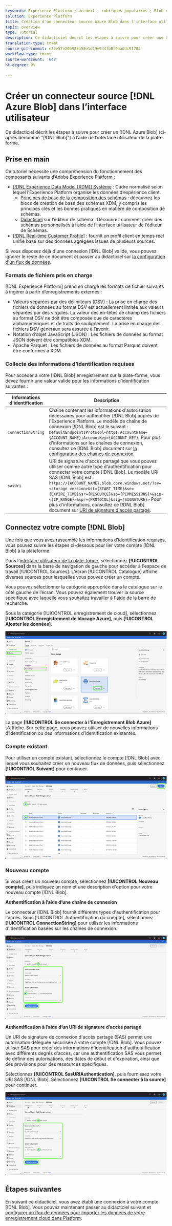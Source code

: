 ```yaml
---
keywords: Experience Platform ; accueil ; rubriques populaires ; Blob Azure ; Blob azure ; Connecteur blob Azure
solution: Experience Platform
title: Création d'un connecteur source Azure Blob dans l'interface utilisateur
topic: overview
type: Tutorial
description: Ce didacticiel décrit les étapes à suivre pour créer une blob Azure (ci-après appelée "blob") à l'aide de l'interface utilisateur de la plate-forme.
translation-type: tm+mt
source-git-commit: e22e57e20b985b50e1d29e944fb8f04addc91703
workflow-type: tm+mt
source-wordcount: '649'
ht-degree: 9%

---
```



# Créer un connecteur source [!DNL Azure Blob] dans l’interface utilisateur

Ce didacticiel décrit les étapes à suivre pour créer un [!DNL Azure Blob] (ci-après dénommé &quot;[!DNL Blob]&quot;) à l’aide de l’interface utilisateur de la plate-forme.

## Prise en main

Ce tutoriel nécessite une compréhension du fonctionnement des composants suivants d’Adobe Experience Platform :

- [[!DNL Experience Data Model (XDM)] Système](../../../../../xdm/home.md) : Cadre normalisé selon lequel l’Experience Platform organise les données d’expérience client.
   - [Principes de base de la composition des schémas](../../../../../xdm/schema/composition.md) : découvrez les blocs de création de base des schémas XDM, y compris les principes clés et les bonnes pratiques en matière de composition de schémas.
   - [Didacticiel](../../../../../xdm/tutorials/create-schema-ui.md) sur l’éditeur de schéma : Découvrez comment créer des schémas personnalisés à l’aide de l’interface utilisateur de l’éditeur de Schémas.
- [[!DNL Real-time Customer Profile]](../../../../../profile/home.md) : fournit un profil client en temps réel unifié basé sur des données agrégées issues de plusieurs sources.

Si vous disposez déjà d&#39;une connexion [!DNL Blob] valide, vous pouvez ignorer le reste de ce document et passer au didacticiel sur [la configuration d&#39;un flux de données](../../dataflow/batch/cloud-storage.md).

### Formats de fichiers pris en charge

[!DNL Experience Platform] prend en charge les formats de fichier suivants à ingérer à partir d’enregistrements externes :

- Valeurs séparées par des délimiteurs (DSV) : La prise en charge des fichiers de données au format DSV est actuellement limitée aux valeurs séparées par des virgules. La valeur des en-têtes de champ des fichiers au format DSV ne doit être composée que de caractères alphanumériques et de traits de soulignement. La prise en charge des fichiers DSV généraux sera assurée à l’avenir.
- Notation d’objet JavaScript (JSON) : Les fichiers de données au format JSON doivent être compatibles XDM.
- Apache Parquet : Les fichiers de données au format Parquet doivent être conformes à XDM.

### Collecte des informations d’identification requises

Pour accéder à votre [!DNL Blob] enregistrement sur la plate-forme, vous devez fournir une valeur valide pour les informations d’identification suivantes :

| Informations d’identification | Description |
| ---------- | ----------- |
| `connectionString` | Chaîne contenant les informations d&#39;autorisation nécessaires pour authentifier [!DNL Blob] auprès de l&#39;Experience Platform. Le modèle de chaîne de connexion [!DNL Blob] est le suivant : `DefaultEndpointsProtocol=https;AccountName={ACCOUNT_NAME};AccountKey={ACCOUNT_KEY}`. Pour plus d&#39;informations sur les chaînes de connexion, consultez ce [!DNL Blob] document sur [la configuration des chaînes de connexion](https://docs.microsoft.com/en-us/azure/storage/common/storage-configure-connection-string). |
| `sasUri` | URI de signature d&#39;accès partagé que vous pouvez utiliser comme autre type d&#39;authentification pour connecter votre compte [!DNL Blob]. Le modèle URI SAS [!DNL Blob] est : `https://{ACCOUNT_NAME}.blob.core.windows.net/?sv=<storage version>&st={START_TIME}&se={EXPIRE_TIME}&sr={RESOURCE}&sp={PERMISSIONS}>&sip=<{IP_RANGE}>&spr={PROTOCOL}&sig={SIGNATURE}>` Pour plus d&#39;informations, consultez ce [!DNL Blob] document sur [URI de signature d&#39;accès partagé](https://docs.microsoft.com/en-us/azure/data-factory/connector-azure-blob-storage#shared-access-signature-authentication). |

## Connectez votre compte [!DNL Blob]

Une fois que vous avez rassemblé les informations d’identification requises, vous pouvez suivre les étapes ci-dessous pour lier votre compte [!DNL Blob] à la plateforme.

Dans l&#39;[interface utilisateur de la plate-forme](https://platform.adobe.com), sélectionnez **[!UICONTROL Sources]** dans la barre de navigation de gauche pour accéder à l&#39;espace de travail [!UICONTROL Sources]. L’écran [!UICONTROL Catalogue] affiche diverses sources pour lesquelles vous pouvez créer un compte.

Vous pouvez sélectionner la catégorie appropriée dans le catalogue sur le côté gauche de l’écran. Vous pouvez également trouver la source spécifique avec laquelle vous souhaitez travailler à l&#39;aide de la barre de recherche.

Sous la catégorie [!UICONTROL enregistrement de cloud], sélectionnez **[!UICONTROL Enregistrement de blocage Azure]**, puis **[!UICONTROL Ajouter les données]**.

![catalogue](../../../../images/tutorials/create/blob/catalog.png)

La page **[!UICONTROL Se connecter à l&#39;Enregistrement Blob Azure]** s&#39;affiche. Sur cette page, vous pouvez utiliser de nouvelles informations d’identification ou des informations d’identification existantes.

### Compte existant

Pour utiliser un compte existant, sélectionnez le compte [!DNL Blob] avec lequel vous souhaitez créer un nouveau flux de données, puis sélectionnez **[!UICONTROL Suivant]** pour continuer.

![existant](../../../../images/tutorials/create/blob/existing.png)

### Nouveau compte

Si vous créez un nouveau compte, sélectionnez **[!UICONTROL Nouveau compte]**, puis indiquez un nom et une description d&#39;option pour votre nouveau compte [!DNL Blob].

**Authentification à l’aide d’une chaîne de connexion**

Le connecteur [!DNL Blob] fournit différents types d&#39;authentification pour l&#39;accès. Sous [!UICONTROL Authentification du compte], sélectionnez **[!UICONTROL ConnectionString]** pour utiliser les informations d&#39;identification basées sur les chaînes de connexion.

![chaîne de connexion](../../../../images/tutorials/create/blob/connectionstring.png)

**Authentification à l’aide d’un URI de signature d’accès partagé**

Un URI de signature de connexion d&#39;accès partagé (SAS) permet une autorisation déléguée sécurisée à votre compte [!DNL Blob]. Vous pouvez utiliser SAS pour créer des informations d&#39;identification d&#39;authentification avec différents degrés d&#39;accès, car une authentification SAS vous permet de définir des autorisations, des dates de début et d&#39;expiration, ainsi que des provisions pour des ressources spécifiques.

Sélectionnez **[!UICONTROL SasURIAuthentication]**, puis fournissez votre URI SAS [!DNL Blob]. Sélectionnez **[!UICONTROL Se connecter à la source]** pour continuer.

![sas-uri](../../../../images/tutorials/create/blob/sas-uri.png)

## Étapes suivantes

En suivant ce didacticiel, vous avez établi une connexion à votre compte [!DNL Blob]. Vous pouvez maintenant passer au didacticiel suivant et [configurer un flux de données pour importer les données de votre enregistrement cloud dans Platform](../../dataflow/batch/cloud-storage.md).
